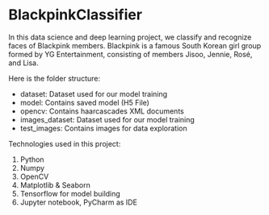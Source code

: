 # BlackpinkClassifier

In this data science and deep learning project, we classify and recognize faces of Blackpink members. Blackpink is a famous South Korean girl group formed by YG Entertainment, consisting of members Jisoo, Jennie, Rosé, and Lisa.

Here is the folder structure:

- dataset: Dataset used for our model training
- model: Contains saved model (H5 File)
- opencv: Contains haarcascades XML documents
- images_dataset: Dataset used for our model training
- test_images: Contains images for data exploration

Technologies used in this project:
1. Python
2. Numpy 
3. OpenCV
4. Matplotlib & Seaborn
5. Tensorflow for model building
6. Jupyter notebook, PyCharm as IDE
